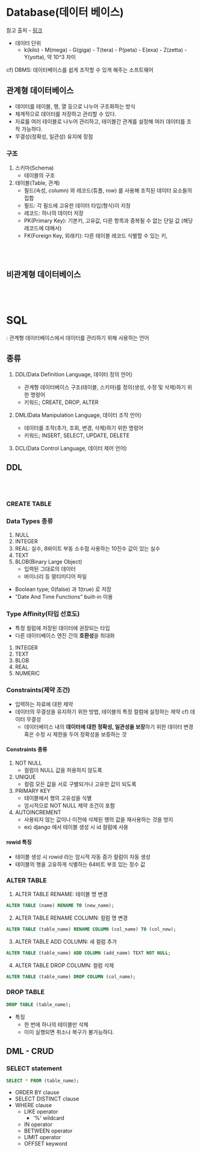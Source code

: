 # Database(데이터 베이스)  
참고 출처 - [링크](https://www.sqlite.org/lang_datefunc.html)

- 데이터 단위  
    - k(kilo) - M(mega) - G(giga) - T(tera) - P(peta) - E(exa) - Z(zetta) - Y(yotta), 약 10^3 차이  

cf) DBMS: 데이터베이스를 쉽게 조작할 수 있게 해주는 소프트웨어


## 관계형 데이터베이스  
- 데이터를 테이블, 행, 열 등으로 나누어 구조화하는 방식
- 체계적으로 데이터를 저장하고 관리할 수 있다.
- 자료를 여러 테이블로 나누어 관리하고, 테이블간 관계를 설정해 여러 데이터를 조작 가능하다.
- 무결성(정확성, 일관성) 유지에 장점


### 구조  
1. 스키마(Schema)
    - 테이블의 구조
2. 테이블(Table, 관계)
    - 필드(속성, column) 와 레코드(튜플, row) 를 사용해 조직된 데이터 요소들의 집합
    * 필드: 각 필드에 고유한 데이터 타입(형식)이 지정
    * 레코드: 하나의 데이터 저장
    * PK(Primary Key): 기본키, 고유값, 다른 항목과 중복될 수 없는 단일 값 (해당 레코드에 대해서)
    * FK(Foreign Key, 외래키): 다른 테이블 레코드 식별할 수 있는 키,  

<br><br>

## 비관계형 데이터베이스  

<br><br>

# SQL  
: 관계형 데이터베이스에서 데이터를 관리하기 위해 사용하는 언어

## 종류
1. DDL(Data Definition Language, 데이터 정의 언어)
    - 관계형 데이터베이스 구조(테이블, 스키마)를 정의(생성, 수정 및 삭제)하기 위한 명령어
    - 키워드; CREATE, DROP, ALTER

2. DML(Data Manipulation Language, 데이터 조작 언어)
    - 데이터를 조작(추가, 조회, 변경, 삭제)하기 위한 명령어
    - 키워드; INSERT, SELECT, UPDATE, DELETE

3. DCL(Data Control Language, 데이터 제어 언어)



## DDL

<br><br>

### CREATE TABLE


### Data Types 종류
1. NULL
2. INTEGER
3. REAL: 실수, 8바이트 부동 소수점 사용하는 10진수 값이 있는 실수
4. TEXT
5. BLOB(Binary Large Object)
    - 입력된 그대로의 데이터
    - 바이너리 등 멀티미디어 파일
- Boolean type; 0(false) 과 1(true) 로 저장
- "Date And Time Functions" built-in 이용


### Type Affinity(타입 선호도)
- 특정 컬럼에 저장된 데이터에 권장되는 타입
- 다른 데이터베이스 엔진 간의 **호환성**을 최대화  

1. INTEGER
2. TEXT
3. BLOB
4. REAL
5. NUMERIC


### Constraints(제약 조건)
- 입력하는 자료에 대한 제약
- 데이터의 무결성을 유지하기 위한 방법, 테이블의 특정 컬럼에 설정하는 제약
    cf) 데이터 무결성
    - 데이터베이스 내의 **데이터에 대한 정확성, 일관성을 보장**하기 위한 데이터 변경 혹은 수정 시 제한을 두어 정확성을 보증하는 것


#### Constraints 종류
1. NOT NULL
    - 컬럼이 NULL 값을 허용하지 않도록
2. UNIQUE
    - 컬럼 모든 값을 서로 구별되거나 고유한 값이 되도록
3. PRIMARY KEY
    - 테이블에서 행의 고유성을 식별
    - 암시적으로 NOT NULL 제약 조건이 포함
4. AUTOINCREMENT
    - 사용되지 않는 값이나 이전에 삭제된 행의 값을 재사용하는 것을 방지
    - ex) django 에서 테이블 생성 시 id 컬럼에 사용

#### rowid 특징
- 테이블 생성 시 rowid 라는 암시적 자동 증가 컬럼이 자동 생성
- 테이블의 행을 고유하게 식별하는 64비트 부호 있는 정수 값


### ALTER TABLE  

1. ALTER TABLE RENAME: 테이블 명 변경
```sql
ALTER TABLE (name) RENAME TO (new_name);
```  

2. ALTER TABLE RENAME COLUMN: 컬럼 명 변경
```sql
ALTER TABLE (table_name) RENAME COLUMN (col_name) TO (col_new);
```  

3. ALTER TABLE ADD COLUMN: 새 컬럼 추가
```sql
ALTER TABLE (table_name) ADD COLUMN (add_name) TEXT NOT NULL;
```  

4. ALTER TABLE DROP COLUMN: 컬럼 삭제
```sql
ALTER TABLE (table_name) DROP COLUMN (col_name);
``` 

### DROP TABLE
```sql
DROP TABLE (table_name);
```  

* 특징
    - 한 번에 하나의 테이블만 삭제
    - 이미 실행되면 취소나 복구가 불가능하다.


## DML - CRUD

### SELECT statement
```sql
SELECT * FROM (table_name);
```  

* ORDER BY clause
* SELECT DISTINCT clause
* WHERE clause
    - LIKE operator
        - '%' wildcard
    - IN operator
    - BETWEEN operator
    - LIMIT operator
    - OFFSET keyword
